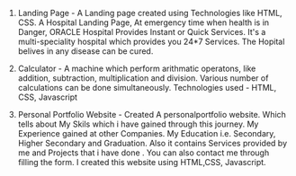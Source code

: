 1. Landing Page - A Landing page created using Technologies like HTML, CSS. A Hospital Landing Page, At emergency time when health is in Danger, ORACLE Hospital Provides Instant or Quick Services. It's a multi-speciality hospital which provides you 24*7 Services. The Hopital belives in any disease can be cured.

2. Calculator - A machine which perform arithmatic operatons, like addition, subtraction, multiplication and division. Various number of calculations can be done simultaneously. Technologies used - HTML, CSS, Javascript

3. Personal Portfolio Website - Created A personalportfolio website. Which tells about My Skils which i have gained through this journey. My Experience gained at other Companies. My Education i.e. Secondary, Higher Secondary and Graduation. Also it contains Services provided by me and Projects that i have done . You can also contact me through filling the form. I created this website using HTML,CSS, Javascript.
